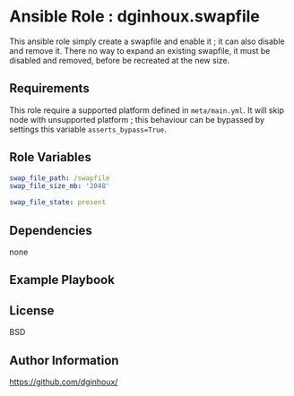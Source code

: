 Ansible Role : dginhoux.swapfile
=========

This ansible role simply create a swapfile and enable it ; it can also disable and remove it.
There no way to expand an existing swapfile, it must be disabled and removed, before be recreated at the new size.


Requirements
------------

This role require a supported platform defined in `meta/main.yml`.
It will skip node with unsupported platform ; this behaviour can be bypassed by settings this variable `asserts_bypass=True`.


Role Variables
--------------

```yaml
swap_file_path: /swapfile
swap_file_size_mb: '2048'

swap_file_state: present
```


Dependencies
------------

none


Example Playbook
----------------



License
-------

BSD


Author Information
------------------

https://github.com/dginhoux/
